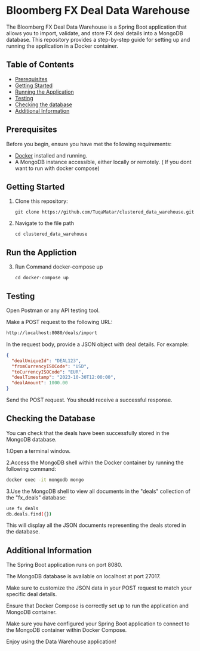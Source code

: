 # Bloomberg FX Deal Data Warehouse

The Bloomberg FX Deal Data Warehouse is a Spring Boot application that allows you to import, validate, and store FX deal details into a MongoDB database. This repository provides a step-by-step guide for setting up and running the application in a Docker container.

## Table of Contents

- [Prerequisites](#prerequisites)
- [Getting Started](#getting-started)
- [Running the Application](#running-the-application)
- [Testing](#testing)
- [Checking the database](#checking-the-database)
- [Additional Information](#checking-the-database)
  
## Prerequisites

Before you begin, ensure you have met the following requirements:

- [Docker](https://www.docker.com/get-started) installed and running.
- A MongoDB instance accessible, either locally or remotely. ( If you dont want to run with docker compose)

## Getting Started

1. Clone this repository:

   ```shell
   git clone https://github.com/TuqaMatar/clustered_data_warehouse.git
   ```
2. Navigate to the file path 
   ```shell
   cd clustered_data_warehouse
   ```

## Run the Appliction
   
3. Run Command docker-compose up
   ```shell
   cd docker-compose up 
   ```
## Testing 

Open Postman or any API testing tool.

Make a POST request to the following URL:

```bash
http://localhost:8080/deals/import
```
In the request body, provide a JSON object with deal details. For example:

```json
{
  "dealUniqueId": "DEAL123",
  "fromCurrencyISOCode": "USD",
  "toCurrencyISOCode": "EUR",
  "dealTimestamp": "2023-10-30T12:00:00",
  "dealAmount": 1000.00
}
``` 
Send the POST request. You should receive a successful response.

## Checking the Database
You can check that the deals have been successfully stored in the MongoDB database.

1.Open a terminal window.

2.Access the MongoDB shell within the Docker container by running the following command:

```bash
docker exec -it mongodb mongo
```
3.Use the MongoDB shell to view all documents in the "deals" collection of the "fx_deals" database:
```bash
use fx_deals
db.deals.find({})
```
This will display all the JSON documents representing the deals stored in the database.

## Additional Information
The Spring Boot application runs on port 8080.

The MongoDB database is available on localhost at port 27017.

Make sure to customize the JSON data in your POST request to match your specific deal details.

Ensure that Docker Compose is correctly set up to run the application and MongoDB container.

Make sure you have configured your Spring Boot application to connect to the MongoDB container within Docker Compose.

Enjoy using the Data Warehouse application!
